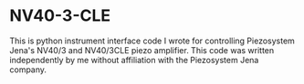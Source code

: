 # NV40-3-CLE
This is python instrument interface code I wrote for controlling Piezosystem Jena's NV40/3 and NV40/3CLE piezo amplifier. This code was written independently by me without affiliation with the Piezosystem Jena company.
